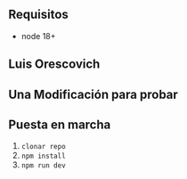 ## Requisitos

- node 18+

## Luis Orescovich

## Una Modificación para probar

## Puesta en marcha

1. `clonar repo`
2. `npm install`
3. `npm run dev`
